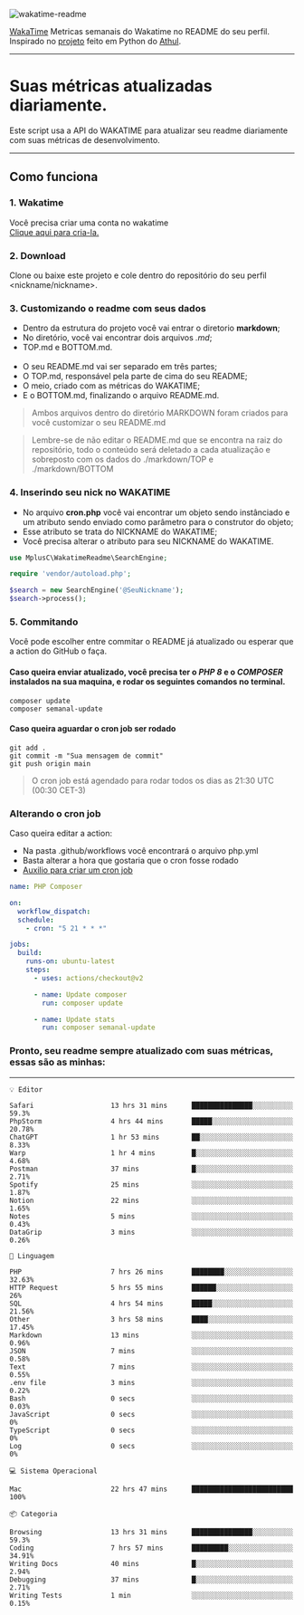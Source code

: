 ![wakatime-readme](https://socialify.git.ci/bymatheus/wakatime-readme/image?description=1&descriptionEditable=M%C3%A9tricas%20semanais%20do%20Wakatime%20no%20seu%20README%20de%20perfil.&font=KoHo&forks=1&language=1&owner=1&pattern=Signal&stargazers=1&theme=Dark)

[WakaTime](https://wakatime.com) Metricas semanais do Wakatime no README do seu perfil. <br>
Inspirado no [projeto](https://github.com/athul/waka-readme) feito em Python do [Athul](https://github.com/athul).
___

# Suas métricas atualizadas diariamente.
Este script usa a API do WAKATIME para atualizar seu readme diariamente com suas métricas de desenvolvimento.

___

## Como funciona

### 1. Wakatime
Você precisa criar uma conta no wakatime <br>
[Clique aqui para cria-la.](https://wakatime.com) 

### 2. Download
Clone ou baixe este projeto e cole dentro do repositório do seu perfil <nickname/nickname>.

### 3. Customizando o readme com seus dados
- Dentro da estrutura do projeto você vai entrar o diretorio **markdown**;  
- No diretório, você vai encontrar dois arquivos *.md*;
- TOP.md e BOTTOM.md.
<br><br>
- O seu README.md vai ser separado em três partes; 
- O TOP.md, responsável pela parte de cima do seu README;
- O meio, criado com as métricas do WAKATIME;
- E o BOTTOM.md, finalizando o arquivo README.md.<br>

> Ambos arquivos dentro do diretório MARKDOWN foram criados para você customizar o seu README.md

> Lembre-se de não editar o README.md que se encontra na raiz do repositório, todo o conteúdo será deletado a cada atualização e sobreposto com os dados do ./markdown/TOP e ./markdown/BOTTOM

### 4. Inserindo seu nick no WAKATIME
- No arquivo **cron.php** você vai encontrar um objeto sendo instânciado e um atributo sendo enviado como parâmetro para o construtor do objeto;
- Esse atributo se trata do NICKNAME do WAKATIME;
- Você precisa alterar o atributo para seu NICKNAME do WAKATIME.

```php
use MplusC\WakatimeReadme\SearchEngine;

require 'vendor/autoload.php';

$search = new SearchEngine('@SeuNickname');
$search->process();
```

### 5. Commitando
Você pode escolher entre commitar o README já atualizado ou esperar que a action do GitHub o faça. <br>

#### Caso queira enviar atualizado, você precisa ter o *PHP 8* e o *COMPOSER* instalados na sua maquina, e rodar os seguintes comandos no terminal.
```composer
composer update
composer semanal-update 
```

#### Caso queira aguardar o cron job ser rodado 
```git 
git add .
git commit -m "Sua mensagem de commit"
git push origin main
```

>O cron job está agendado para rodar todos os dias as 21:30 UTC (00:30 CET-3) 

### Alterando o cron job
Caso queira editar a action:

- Na pasta .github/workflows você encontrará o arquivo php.yml
- Basta alterar a hora que gostaria que o cron fosse rodado
- [Auxilio para criar um cron job](https://crontab.guru)

```yml
name: PHP Composer

on:
  workflow_dispatch:
  schedule:
    - cron: "5 21 * * *"

jobs:
  build:
    runs-on: ubuntu-latest
    steps:
      - uses: actions/checkout@v2

      - name: Update composer
        run: composer update

      - name: Update stats
        run: composer semanal-update
```

### Pronto, seu readme sempre atualizado com suas métricas, essas são as minhas:

___
```text
💡 Editor

Safari                   13 hrs 31 mins      ███████████████░░░░░░░░░░      59.3%
PhpStorm                 4 hrs 44 mins       █████░░░░░░░░░░░░░░░░░░░░     20.78%
ChatGPT                  1 hr 53 mins        ██░░░░░░░░░░░░░░░░░░░░░░░      8.33%
Warp                     1 hr 4 mins         █░░░░░░░░░░░░░░░░░░░░░░░░      4.68%
Postman                  37 mins             █░░░░░░░░░░░░░░░░░░░░░░░░      2.71%
Spotify                  25 mins             ░░░░░░░░░░░░░░░░░░░░░░░░░      1.87%
Notion                   22 mins             ░░░░░░░░░░░░░░░░░░░░░░░░░      1.65%
Notes                    5 mins              ░░░░░░░░░░░░░░░░░░░░░░░░░      0.43%
DataGrip                 3 mins              ░░░░░░░░░░░░░░░░░░░░░░░░░      0.26%
```
```text
💬 Linguagem

PHP                      7 hrs 26 mins       ████████░░░░░░░░░░░░░░░░░     32.63%
HTTP Request             5 hrs 55 mins       ██████░░░░░░░░░░░░░░░░░░░        26%
SQL                      4 hrs 54 mins       █████░░░░░░░░░░░░░░░░░░░░     21.56%
Other                    3 hrs 58 mins       ████░░░░░░░░░░░░░░░░░░░░░     17.45%
Markdown                 13 mins             ░░░░░░░░░░░░░░░░░░░░░░░░░      0.96%
JSON                     7 mins              ░░░░░░░░░░░░░░░░░░░░░░░░░      0.58%
Text                     7 mins              ░░░░░░░░░░░░░░░░░░░░░░░░░      0.55%
.env file                3 mins              ░░░░░░░░░░░░░░░░░░░░░░░░░      0.22%
Bash                     0 secs              ░░░░░░░░░░░░░░░░░░░░░░░░░      0.03%
JavaScript               0 secs              ░░░░░░░░░░░░░░░░░░░░░░░░░         0%
TypeScript               0 secs              ░░░░░░░░░░░░░░░░░░░░░░░░░         0%
Log                      0 secs              ░░░░░░░░░░░░░░░░░░░░░░░░░         0%
```
```text
💻 Sistema Operacional

Mac                      22 hrs 47 mins      █████████████████████████       100%
```
```text
📦 Categoria

Browsing                 13 hrs 31 mins      ███████████████░░░░░░░░░░      59.3%
Coding                   7 hrs 57 mins       █████████░░░░░░░░░░░░░░░░     34.91%
Writing Docs             40 mins             █░░░░░░░░░░░░░░░░░░░░░░░░      2.94%
Debugging                37 mins             █░░░░░░░░░░░░░░░░░░░░░░░░      2.71%
Writing Tests            1 min               ░░░░░░░░░░░░░░░░░░░░░░░░░      0.15%
```
